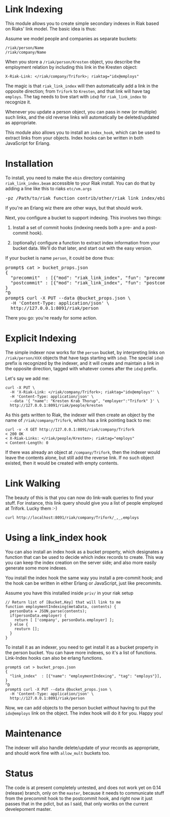 

<h1>Link Indexing</h1>

This module allows you to create simple secondary indexes
in Riak based on Riaks' link model.  The basic idea is thus:

Assume we model people and companies as separate buckets:

    /riak/person/Name
    /riak/company/Name

When you store a `/riak/person/Kresten` object, you describe the
employment relation by including this link in the Kresten object:

    X-Riak-Link: </riak/company/Trifork>; riaktag="idx@employs"

The magic is that `riak_link_index` will then automatically add a link
in the opposite direction; from `Trifork` to `Kresten`, and that link
will have tag `employs`.  The tag needs to bve start with `idx@` for
`riak_link_index` to recognize it.

Whenever you update a person object, you can pass in new (or multiple)
such links, and the old reverse links will automatically be
deleted/updated as appropriate.

This module also allows you to install an `index_hook`, which can be
used to extract links from your objects.  Index hooks can be written in
both JavaScript for Erlang.


Installation
============

To install, you need to make the `ebin` directory containing
`riak_link_index.beam` accessible to your Riak install.  You can do that
by adding a line like this to riaks `etc/vm.args`

<pre>-pz /Path/to/riak_function_contrib/other/riak_link_index/ebin</pre>

If you're an Erlang wiz there are other ways, but that should work.


Next, you configure a bucket to support indexing.  This involves two things:

1. Install a set of commit hooks (indexing needs both a pre- and a
   post-commit hook).

2. (optionally) configure a function to extract index information
   from your bucket data.  We'll do that later, and start out with
   the easy version.

If your bucket is name `person`, it could be done thus:

<pre>
prompt$ cat > bucket_props.json
{
  "precommit"  : [{"mod": "riak_link_index", "fun": "precommit"}],
  "postcommit" : [{"mod": "riak_link_index", "fun": "postcommit"}]
}
^D
prompt$ curl -X PUT --data @bucket_props.json \
  -H 'Content-Type: application/json' \
  http://127.0.0.1:8091/riak/person
</pre>

There you go: you're ready for some action.

Explicit Indexing
=================


The simple indexer now works for the `person` bucket, by interpreting
links on `/riak/person/XXX` objects that have tags starting with
`idx@`.  The special `idx@` prefix is recognized by the indexer, and
it will create and maintain a link in the opposite direction, tagged
with whatever comes after the `idx@` prefix.

Let's say we add me:

    curl -X PUT \
      -H 'X-Riak-Link: </riak/company/Trifork>; riaktag="idx@employs"' \
      -H 'Content-Type: application/json' \
      --data '{ "name": "Kresten Krab Thorup", "employer":"Trifork" }' \
      http://127.0.0.1:8091/riak/people/kresten

As this gets written to Riak, the indexer will then
create an object by the name of `/riak/company/Trifork`,
which has a link pointing back to me:

    curl -v -X GET http://127.0.0.1:8091/riak/company/Trifork
    < 200 OK
    < X-Riak-Links: </riak/people/Kresten>; riaktag="employs"
    < Content-Length: 0

If there was already an object at `/company/Trifork`, then the indexer
would leave the contents alone, but still add the reverse link.  If no
such object existed, then it would be created with empty contents.

Link Walking
============

The beauty of this is that you can now do link-walk queries to find
your stuff.  For instance, this link query should give you a list of
people employed at Trifork.  Lucky them :-)

    curl http://localhost:8091/riak/company/Trifork/_,_,employs

Using a link_index hook
=======================

You can also install an index hook as a bucket property, which designates
a function that can be used to decide which index records to create.  This way
you can keep the index creation on the server side; and also more easily
generate some more indexes.

You install the index hook the same way you install a pre-commit hook; and the
hook can be written in either Erlang or JavaScript, just like precommits.

Assume you have this installed inside `priv/` in your riak setup

    // Return list of [Bucket,Key] that will link to me
    function employmentIndexing(metaData, contents) {
      personData = JSON.parse(contents);
      if(personData.employer) {
        return [ ['company', personData.employer] ];
      } else {
        reuturn [];
      }
    }

To install it as an indexer, you need to get install it as a bucket
property in the person bucket.  You can have more indexes, so it's a
list of functions.  Link-Index hooks can also be erlang functions.

    prompt$ cat > bucket_props.json
    {
      "link_index"  : [{"name": "employmentIndexing", "tag": "employs"}],
    }
    ^D
    prompt$ curl -X PUT --data @bucket_props.json \
      -H 'Content-Type: application/json' \
      http://127.0.0.1:8091/riak/person

Now, we can add objects to the person bucket *without* having to put
the `idx@employs` link on the object.  The index hook will do it for
you.  Happy you!


Maintenance
===========

The indexer will also handle delete/update of your records as
appropriate, and should work fine with `allow_mult` buckets too.


Status
======

The code is at present completely untested, and does not work yet on
0.14 (release) branch, only on the `master`, because it needs to
communicate stuff from the precommit hook to the postcommit hook, and
right now it just passes that in the pdict, but as I said, that only
wortks on the current develepoment master.


